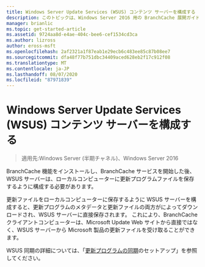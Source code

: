 ```yaml
---
title: Windows Server Update Services (WSUS) コンテンツ サーバーを構成する
description: このトピックは、Windows Server 2016 用の BranchCache 展開ガイドに含まれています。これは、ブランチオフィスでの WAN 帯域幅の使用を最適化するために、分散キャッシュモードとホスト型キャッシュモードで BranchCache を展開する方法を示しています。
manager: brianlic
ms.topic: get-started-article
ms.assetid: 9724aa8d-e4ae-404c-bee6-cef1534cd3ca
ms.author: lizross
author: eross-msft
ms.openlocfilehash: 2af2321a1f87eab1e29ecb6c483ee85c87b08ee7
ms.sourcegitcommit: dfa48f77b751dbc34409aced628eb2f17c912f08
ms.translationtype: MT
ms.contentlocale: ja-JP
ms.lasthandoff: 08/07/2020
ms.locfileid: "87971839"
---
```

# <a name="configure-windows-server-update-services-wsus-content-servers"></a>Windows Server Update Services (WSUS) コンテンツ サーバーを構成する

>適用先:Windows Server (半期チャネル)、Windows Server 2016

BranchCache 機能をインストールし、BranchCache サービスを開始した後、WSUS サーバーは、ローカルコンピューターに更新プログラムファイルを保存するように構成する必要があります。

更新ファイルをローカルコンピューターに保存するように WSUS サーバーを構成すると、更新プログラムのメタデータと更新ファイルの両方がによってダウンロードされ、WSUS サーバーに直接保存されます。 これにより、BranchCache クライアントコンピューターは、Microsoft Update Web サイトから直接ではなく、WSUS サーバーから Microsoft 製品の更新ファイルを受け取ることができます。

WSUS 同期の詳細については、「[更新プログラムの同期](https://technet.microsoft.com/library/mt612311.aspx)のセットアップ」を参照してください。